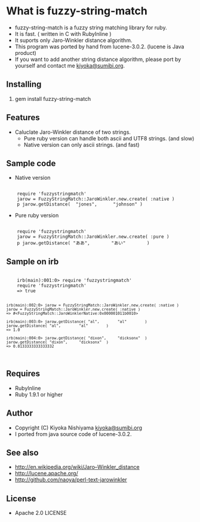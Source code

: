 # What is fuzzy-string-match

* fuzzy-string-match is a fuzzy string matching library for ruby.
* It is fast. ( written in C with RubyInline )
* It suports only Jaro-Winkler distance algorithm.
* This program was ported by hand from lucene-3.0.2. (lucene is Java product)
* If you want to add another string distance algorithm, please port by yourself and contact me <kiyoka@sumibi.org>.

## Installing 
  1. gem install fuzzy-string-match

## Features
* Caluclate Jaro-Winkler distance of two strings.
  * Pure ruby version can handle both ascii and UTF8 strings. (and slow)
  * Native version can only ascii strings. (and fast)

## Sample code 
  * Native version

<code>
    require 'fuzzystringmatch'
    jarow = FuzzyStringMatch::JaroWinkler.new.create( :native )
    p jarow.getDistance(  "jones",      "johnson" )
</code>

  * Pure ruby version

<code>
    require 'fuzzystringmatch'
    jarow = FuzzyStringMatch::JaroWinkler.new.create( :pure )
    p jarow.getDistance( "ああ",        "あい"        )
</code>

## Sample on irb

<code>
    irb(main):001:0> require 'fuzzystringmatch'
    require 'fuzzystringmatch'
    => true

    irb(main):002:0> jarow = FuzzyStringMatch::JaroWinkler.new.create( :native )
    jarow = FuzzyStringMatch::JaroWinkler.new.create( :native )
    => #<FuzzyStringMatch::JaroWinklerNative:0x000001011b0010>

    irb(main):003:0> jarow.getDistance( "al",        "al"        )
    jarow.getDistance( "al",        "al"        )
    => 1.0

    irb(main):004:0> jarow.getDistance( "dixon",     "dicksonx"  )
    jarow.getDistance( "dixon",     "dicksonx"  )
    => 0.8133333333333332
</code>

## Requires
 - RubyInline
 - Ruby 1.9.1 or higher

## Author
 - Copyright (C) Kiyoka Nishiyama <kiyoka@sumibi.org>
 - I ported from java source code of lucene-3.0.2.

## See also
 - http://en.wikipedia.org/wiki/Jaro–Winkler_distance
 - http://lucene.apache.org/
 - http://github.com/naoya/perl-text-jarowinkler

## License
 - Apache 2.0 LICENSE
